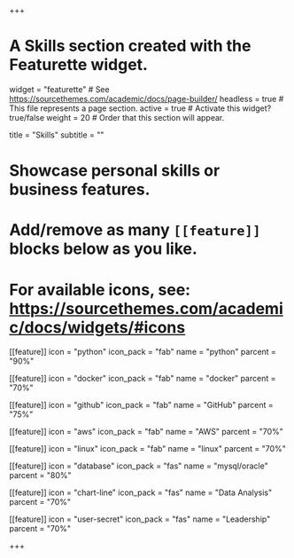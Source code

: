 +++
# A Skills section created with the Featurette widget.
widget = "featurette"  # See https://sourcethemes.com/academic/docs/page-builder/
headless = true  # This file represents a page section.
active = true  # Activate this widget? true/false
weight = 20  # Order that this section will appear.

title = "Skills"
subtitle = ""

# Showcase personal skills or business features.
# 
# Add/remove as many `[[feature]]` blocks below as you like.
# 
# For available icons, see: https://sourcethemes.com/academic/docs/widgets/#icons

[[feature]]
  icon = "python"
  icon_pack = "fab"
  name = "python"
  parcent = "90%"

[[feature]]
  icon = "docker"
  icon_pack = "fab"
  name = "docker"
  parcent = "70%"

[[feature]]
  icon = "github"
  icon_pack = "fab"
  name = "GitHub"
  parcent = "75%"

[[feature]]
  icon = "aws"
  icon_pack = "fab"
  name = "AWS"
  parcent = "70%"

[[feature]]
  icon = "linux"
  icon_pack = "fab"
  name = "linux"
  parcent = "70%"

[[feature]]
  icon = "database"
  icon_pack = "fas"
  name = "mysql/oracle"
  parcent = "80%"

[[feature]]
  icon = "chart-line"
  icon_pack = "fas"
  name = "Data Analysis"
  parcent = "70%"

[[feature]]
  icon = "user-secret"
  icon_pack = "fas"
  name = "Leadership"
  parcent = "70%"

+++

